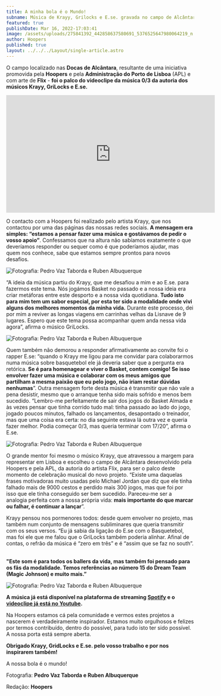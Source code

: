 ```yaml
---
title: A minha bola é o Mundo!
subname: Música de Krayy, Grilocks e E.se. gravada no campo de Alcântara
featured: true
publishDate: Mar 16, 2022-17:03:41
image: /assets/uploads/275841392_442858637580691_5376525647980064219_n.jpeg
author: Hoopers
published: true
layout: ../../../Layout/single-article.astro
---
```


O campo localizado nas **Docas de Alcântara**, resultante de uma iniciativa promovida pela **Hoopers** e pela **Administração do Porto de Lisboa** (APL) e com arte de **Flix** - **foi o palco do videoclipe da música 0/3 da autoria dos músicos Krayy, GriLocks e E.se.**

<iframe width="560" height="315" src="https://www.youtube.com/embed/iBelnWfe6IQ" title="YouTube video player" frameborder="0" allow="accelerometer; autoplay; clipboard-write; encrypted-media; gyroscope; picture-in-picture" allowfullscreen></iframe>

O contacto com a Hoopers foi realizado pelo artista Krayy, que nos contactou por uma das páginas das nossas redes sociais. **A mensagem era simples: “estamos a pensar fazer uma música e gostávamos de pedir o vosso apoio”**. Confessamos que na altura não sabíamos exatamente o que deveríamos responder ou sequer como é que poderíamos ajudar, mas quem nos conhece, sabe que estamos sempre prontos para novos desafios.

![Fotografia: **Pedro Vaz Taborda e Ruben Albuquerque**](/assets/uploads/dsc01443.jpeg "Fotografia: **Pedro Vaz Taborda e Ruben Albuquerque**")

“A ideia da música partiu do Krayy, que me desafiou a mim e ao E.se. para fazermos este tema. Nós jogámos Basket no passado e a nossa ideia era criar metáforas entre este desporto e a nossa vida quotidiana. **Tudo isto para mim tem um sabor especial, por esta ter sido a modalidade onde vivi alguns dos melhores momentos da minha vida.** Durante este processo, dei por mim a reviver as longas viagens em carrinhas velhas da Lisnave de 9 lugares. Espero que este tema possa acompanhar quem anda nessa vida agora”, afirma o músico GriLocks.

![Fotografia: **Pedro Vaz Taborda e Ruben Albuquerque**](/assets/uploads/whatsapp-image-2022-03-05-at-22.29.45.jpeg "Fotografia: **Pedro Vaz Taborda e Ruben Albuquerque**")

Quem também não demorou a responder afirmativamente ao convite foi o rapper E.se: “quando o Krayy me ligou para me convidar para colaborarmos numa música sobre basquetebol ele já deveria saber que a pergunta era retórica. **Se é para homenagear e viver o Basket, contem comigo! Se isso envolver fazer uma música e colaborar com os meus amigos que partilham a mesma paixão que eu pelo jogo, não iriam restar dúvidas nenhumas**”. Outra mensagem forte desta música é transmitir que não vale a pena desistir, mesmo que o arranque tenha sido mais sofrido e menos bem sucedido. “Lembro-me perfeitamente de sair dos jogos do Basket Almada e às vezes pensar que tinha corrido tudo mal: tinha passado ao lado do jogo, jogado poucos minutos, falhado os lançamentos, desapontado o treinador, mas que uma coisa era certa: no dia seguinte estava lá outra vez e queria fazer melhor. Podia começar 0/3, mas queria terminar com 17/20”, afirma o E.se.

![Fotografia: **Pedro Vaz Taborda e Ruben Albuquerque**](/assets/uploads/whatsapp-image-2022-03-05-at-22.29.45-3-.jpeg "Fotografia: **Pedro Vaz Taborda e Ruben Albuquerque**")

O grande mentor foi mesmo o músico Krayy, que atravessou a margem para representar em Lisboa e escolheu o campo de Alcântara desenvolvido pela Hoopers e pela APL, da autoria do artista Flix, para ser o palco deste momento de celebração musical do novo projeto. “Existe uma daquelas frases motivadoras muito usadas pelo Michael Jordan que diz que ele tinha falhado mais de 9000 cestos e perdido mais 300 jogos, mas que foi por isso que ele tinha conseguido ser bem sucedido. Pareceu-me ser a analogia perfeita com a nossa própria vida: **mais importante do que marcar ou falhar, é continuar a lançar**”.

Krayy pensou nos pormenores todos: desde quem envolver no projeto, mas também num conjunto de mensagens subliminares que queria transmitir com os seus versos. “Eu já sabia da ligação do E.se com o Basquetebol, mas foi ele que me falou que o GriLocks também poderia alinhar. Afinal de contas, o refrão da música é “zero em três” e é “assim que se faz no south”.

\
**"Este som é para todos os ballers da vida, mas também foi pensado para os fãs da modalidade. Temos referências ao número 15 do Dream Team (Magic Johnson) e muito mais.”**

![Fotografia: **Pedro Vaz Taborda e Ruben Albuquerque**](/assets/uploads/whatsapp-image-2022-03-05-at-22.29.45-2-.jpeg "Fotografia: **Pedro Vaz Taborda e Ruben Albuquerque**")

**A música já está disponível na plataforma de streaming <u>Spotify</u> e o <u>[videoclipe já está no Youtube](https://www.youtube.com/watch?v=iBelnWfe6IQ)</u>.**

Na Hoopers estamos cá pela comunidade e vermos estes projetos a nascerem é verdadeiramente inspirador. Estamos muito orgulhosos e felizes por termos contribuído, dentro do possível, para tudo isto ter sido possível. A nossa porta está sempre aberta.

**Obrigado Krayy, GridLocks e E.se. pelo vosso trabalho e por nos inspirarem também!**

A nossa bola é o mundo!

Fotografia: **Pedro Vaz Taborda e Ruben Albuquerque**

Redação: **Hoopers**
